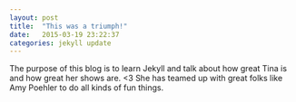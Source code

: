 ```yaml
---
layout: post
title:  "This was a triumph!"
date:   2015-03-19 23:22:37
categories: jekyll update
---
```

The purpose of this blog is to learn Jekyll and talk about how great Tina is and how great her shows are. <3 She has teamed up with great folks like Amy Poehler to do all kinds of fun things. 